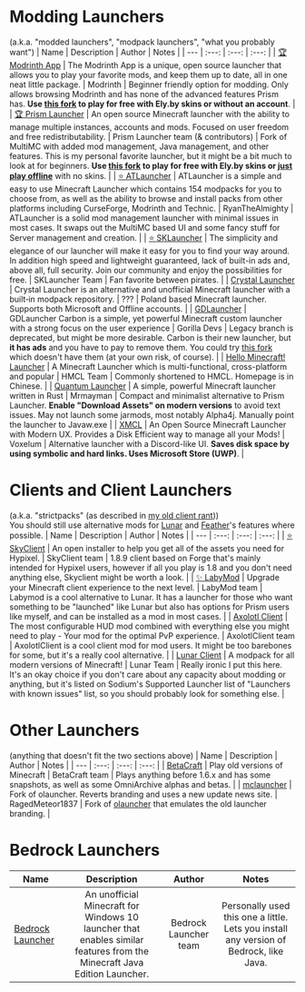 # Modding Launchers
(a.k.a. "modded launchers", "modpack launchers", "what you probably want")
| Name | Description | Author | Notes |
| --- | :---: | :---: | :---: |
| [🏆 Modrinth App](https://modrinth.com/app) | The Modrinth App is a unique, open source launcher that allows you to play your favorite mods, and keep them up to date, all in one neat little package. | Modrinth | Beginner friendly option for modding. Only allows browsing Modrinth and has none of the advanced features Prism has. **Use [this fork](https://git.astralium.su/didirus/AstralRinth) to play for free with Ely.by skins or without an account**. |
| [🏆 Prism Launcher](https://prismlauncher.org/) | An open source Minecraft launcher with the ability to manage multiple instances, accounts and mods. Focused on user freedom and free redistributability. | Prism Launcher team (& contributors) | Fork of MultiMC with added mod management, Java management, and other features. This is my personal favorite launcher, but it might be a bit much to look at for beginners. **Use [this fork](https://github.com/ElyPrismLauncher/ElyPrismLauncher) to play for free with Ely.by skins or [just play offline](https://rentry.co/prism4free)** with no skins. |
| [⭐ ATLauncher](https://atlauncher.com) | ATLauncher is a simple and easy to use Minecraft Launcher which contains 154 modpacks for you to choose from, as well as the ability to browse and install packs from other platforms including CurseForge, Modrinth and Technic. | RyanTheAlmighty | ATLauncher is a solid mod management launcher with minimal issues in most cases. It swaps out the MultiMC based UI and some fancy stuff for Server management and creation. |
| [⭐ SKLauncher](https://skmedix.pl/) | The simplicity and elegance of our launcher will make it easy for you to find your way around. In addition high speed and lightweight guaranteed, lack of built-in ads and, above all, full security. Join our community and enjoy the possibilities for free. | SKLauncher Team | Fan favorite between pirates. |
| [Crystal Launcher](https://crystal-launcher.net/) | Crystal Launcher is an alternative and unofficial Minecraft launcher with a built‑in modpack repository. | ??? | Poland based Minecraft launcher. Supports both Microsoft and Offline accounts. |
| [GDLauncher](https://gdlauncher.com/) | GDLauncher Carbon is a simple, yet powerful Minecraft custom launcher with a strong focus on the user experience  | Gorilla Devs | Legacy branch is deprecated, but might be more desirable. Carbon is their new launcher, but **it has ads** and you have to pay to remove them. You could try [this fork](https://github.com/Official-Husko/GDLauncher-Carbon-adless) which doesn't have them (at your own risk, of course). |
| [Hello Minecraft! Launcher](https://github.com/HMCL-dev/HMCL) | A Minecraft Launcher which is multi-functional, cross-platform and popular  | HMCL Team | Commonly shortened to HMCL. Homepage is in Chinese. |
| [Quantum Launcher](https://github.com/Mrmayman/quantumlauncher) | A simple, powerful Minecraft launcher written in Rust | Mrmayman | Compact and minimalist alternative to Prism Launcher. **Enable "Download Assets" on modern versions** to avoid text issues. May not launch some jarmods, most notably Alpha4j. Manually point the launcher to Javaw.exe |
| [XMCL](https://xmcl.app/en/) | An Open Source Minecraft Launcher with Modern UX. Provides a Disk Efficient way to manage all your Mods! | Voxelum | Alternative launcher with a Discord-like UI. **Saves disk space by using symbolic and hard links. Uses Microsoft Store (UWP)**. |

# Clients and Client Launchers
(a.k.a. "strictpacks" (as described in [my old client rant](https://rentry.co/mclients)))  
You should still use alternative mods for [Lunar](https://microcontrollersdev.github.io/Alternatives/latest/lunar/) and [Feather](https://microcontrollersdev.github.io/Alternatives/latest/feather/)'s features where possible.
| Name | Description | Author | Notes |
| --- | :---: | :---: | :---: |
| [⭐ SkyClient](https://skyclient.co/) | An open installer to help you get all of the assets you need for Hypixel. | SkyClient team | 1.8.9 client based on Forge that's mainly intended for Hypixel users, however if all you play is 1.8 and you don't need anything else, Skyclient might be worth a look. |
| [✨ LabyMod](https://www.labymod.net/en) | Upgrade your Minecraft client experience to the next level. | LabyMod team | Labymod is a cool alternative to Lunar. It has a launcher for those who want something to be "launched" like Lunar but also has options for Prism users like myself, and can be installed as a mod in most cases. |
| [Axolotl Client](https://modrinth.com/mod/axolotlclient) | The most configurable HUD mod combined with everything else you might need to play - Your mod for the optimal PvP experience. | AxolotlClient team | AxolotlClient is a cool client mod for mod users. It might be too barebones for some, but it's a really cool alternative. |
| [Lunar Client](https://www.lunarclient.com/) | A modpack for all modern versions of Minecraft! | Lunar Team | Really ironic I put this here. It's an okay choice if you don't care about any capacity about modding or anything, but it's listed on Sodium's Supported Launcher list of "Launchers with known issues" list, so you should probably look for something else. |

# Other Launchers
(anything that doesn't fit the two sections above)
| Name | Description | Author | Notes |
| --- | :---: | :---: | :---: |
| [BetaCraft](https://betacraft.uk/) | Play old versions of Minecraft | BetaCraft team | Plays anything before 1.6.x and has some snapshots, as well as some OmniArchive alphas and betas. |
| [mclauncher](https://github.com/RagedMeteor1837/mclauncher) | Fork of olauncher. Reverts branding and uses a new update news site. | RagedMeteor1837 | Fork of [olauncher](https://github.com/olauncher/olauncher) that emulates the old launcher branding. |

# Bedrock Launchers
| Name | Description | Author | Notes |
| --- | :---: | :---: | :---: |
| [Bedrock Launcher](https://bedrocklauncher.github.io/) | An unofficial Minecraft for Windows 10 launcher that enables similar features from the Minecraft Java Edition Launcher. | Bedrock Launcher team | Personally used this one a little. Lets you install any version of Bedrock, like Java. |